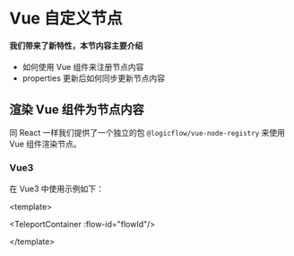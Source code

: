 Vue 自定义节点
=========

#### 我们带来了新特性，本节内容主要介绍

*   如何使用 Vue 组件来注册节点内容
*   properties 更新后如何同步更新节点内容

[](#渲染-vue-组件为节点内容)渲染 Vue 组件为节点内容
---------------------------------

同 React 一样我们提供了一个独立的包 `@logicflow/vue-node-registry` 来使用 Vue 组件渲染节点。

### [](#vue3)Vue3

在 Vue3 中使用示例如下：

<template\>

  <div ref\="containerRef" id\="graph" class\="viewport"\></div\>

  <TeleportContainer :flow-id\="flowId"/>

</template\>

<script setup lang\="ts"\>

  import { onMounted, ref } from 'vue'

  import { forEach, map, has } from 'lodash-es'

  import LogicFlow, { ElementState, LogicFlowUtil } from '@logicflow/core'

  import { register, getTeleport } from '@logicflow/vue-node-registry'

  import '@logicflow/core/es/index.css'

  import ProgressNode from '@/components/LFElements/ProgressNode.vue'

  const lfRef \= ref<LogicFlow | null\>(null)

  const containerRef \= ref<HTMLDivElement | null\>(null)

  const TeleportContainer \= getTeleport()

  const flowId \= ref('')

  onMounted(() \=> {

    if (containerRef.value) {

      const lf \= new LogicFlow({

        container: containerRef.value,

        grid: true,

      })

      // 注册自定义 vue 节点

      register({

        type: 'custom-vue-node',

        component: ProgressNode

      }, lf)

      lf.on('graph:rendered', ({ graphModel }) \=> {

        flowId.value \= graphModel.flowId!

      })

      // 注册事件

      lf.render({})

      const node1 \= lf.addNode({

        id: 'vue-node-1',

        type: 'custom-vue-node',

        x: 80,

        y: 80,

        properties: {

          progress: 60,

          width: 80,

          height: 80

        }

      })

      console.log('node1 --->>>', node1)

      const node2 \= lf.addNode({

        id: 'vue-node-2',

        type: 'custom-vue-node',

        x: 360,

        y: 80,

        properties: {

          progress: 60,

          width: 80,

          height: 80

        }

      })

      setInterval(() \=> {

        const { properties } \= node2.getData()

        console.log('properties.progress --->>>', properties?.progress)

        if (has(properties, 'progress')) {

          const progress \= properties?.progress

          node2.setProperty('progress', (progress + 10) % 100)

        }

      }, 2000)

    }

  })

</script\>

节点组件内容如下：

<template\>

  <el-progress type\="dashboard" :percentage\="percentage" :width\="80"\>

    <template #default\="{ percentage }"\>

      <span class\="percentage-value"\>{{ percentage }}%</span\>

    </template\>

  </el-progress\>

</template\>

<script lang\="ts"\>

import { defineComponent } from 'vue'

import { EventType } from '@logicflow/core'

import { vueNodesMap } from '@logicflow/vue-node-registry'

export default defineComponent({

  name: 'ProgressNode',

  inject: \['getNode', 'getGraph'\],

  data() {

    return {

      percentage: 80

    }

  },

  mounted() {

    const node \= (this as any).getNode()

    const graph \= (this as any).getGraph()

    graph.eventCenter.on(EventType.NODE\_PROPERTIES\_CHANGE, (eventData: any) \=> {

      const keys \= eventData.keys as string\[\]

      const content \= vueNodesMap\[node.type\]

      if (content && eventData.id \=== node.id) {

        const { effect } \= content

        // 如果没有定义 effect，则默认更新；如果定义了 effect，则只有在 effect 中的属性发生变化时才更新

        if (!effect || keys.some((key) \=> effect.includes(key))) {

          console.log('eventData --->>>', eventData)

          this.percentage \= eventData.properties?.progress || 0

        }

      }

    })

  }

})

</script\>

下面插入一张动图展示效果。如果想体验具体功能可以通过启动：examples/vue3-app 项目查看。 ![](/vue3-app.gif)

[](#更新节点)更新节点
-------------

跟 `HTMLNode` 一样，当用户通过 `setProperties` 或 `setProperty` 等更新节点 properties 时， 我们需要在组件内部监听 `node:property-change` 事件，根据 properties 值更新组件状态。如上面 Demo 所示。

[](#vue2-使用)Vue2 使用
-------------------

上面我们使用到了 teleport，它是 Vue3 中的特性，如果在 Vue2 中，如何使用呢？

<template\>

  <div id\="app"\>

    <div ref\="containerRef" id\="graph"\></div\>

  </div\>

</template\>

<script\>

  import LogicFlow from '@logicflow/core'

  import { register } from '@logicflow/vue-node-registry'

  import ProgressNode from '@/components/ProgressNode'

  import '@logicflow/core/dist/index.css'

  export default {

    name: 'App',

    data() {

      return {

        lf: null,

      }

    },

    mounted() {

      this.lf \= new LogicFlow({

        container: this.$refs.containerRef,

        grid: true,

      })

      register(

        {

          type: 'progress',

          component: ProgressNode,

        },

        this.lf,

      )

      this.lf.render({})

      const node1 \= this.lf.addNode({

        id: 'vue-node-1',

        type: 'progress',

        x: 80,

        y: 80,

        properties: {

          progress: 60,

          width: 80,

          height: 80,

        },

      })

      console.log('node1 --->>>', node1)

    },

  }

</script\>

<style\>

  #graph {

    height: 100vh;

  }

</style\>

节点组件内容如下：

<template\>

  <div\>vue2 node</div\>

</template\>

<script\>

export default {

  name: 'ProgressNode',

  inject: \['getNode', 'getGraph'\],

  data() {

    return {

      percentage: 80,

    }

  },

}

</script\>

#### 注意

目前在 Vue2 中，节点组件内容有一些限制，比如无法使用 Vuex、i18n、element-ui 等。如果需要使用这些功能，可以尝试 使用 vue2-teleport 来增强能力，欢迎给我们提 PR（我们后面也会逐步增强该功能）。

上一篇

React 自定义节点新特性

下一篇

插件简介
